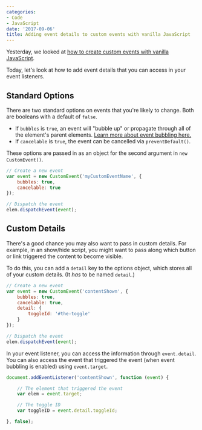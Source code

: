 ```yaml
---
categories:
- Code
- JavaScript
date: '2017-09-06'
title: Adding event details to custom events with vanilla JavaScript
---
```


Yesterday, we looked at [how to create custom events with vanilla JavaScript](https://gomakethings.com/custom-events-with-vanilla-javascript/).

Today, let's look at how to add event details that you can access in your event listeners.

## Standard Options

There are two standard options on events that you're likely to change. Both are booleans with a default of `false`.

- If `bubbles` is `true`, an event will "bubble up" or propagate through all of the element's parent elements. [Learn more about event bubbling here.](https://gomakethings.com/attaching-multiple-elements-to-a-single-event-listener-in-vanilla-js/)
- If `cancelable` is `true`, the event can be cancelled via `preventDefault()`.

These options are passed in as an object for the second argument in `new CustomEvent()`.

```js
// Create a new event
var event = new CustomEvent('myCustomEventName', {
	bubbles: true,
	cancelable: true
});

// Dispatch the event
elem.dispatchEvent(event);
```

## Custom Details

There's a good chance you may also want to pass in custom details. For example, in an show/hide script, you might want to pass along which button or link triggered the content to become visible.

To do this, you can add a `detail` key to the options object, which stores all of your custom details. (It *has* to be named `detail`.)

```js
// Create a new event
var event = new CustomEvent('contentShown', {
	bubbles: true,
	cancelable: true,
	detail: {
		toggleId: '#the-toggle'
	}
});

// Dispatch the event
elem.dispatchEvent(event);
```

In your event listener, you can access the information through `event.detail`. You can also access the event that triggered the event (when event bubbling is enabled) using `event.target`.

```js
document.addEventListener('contentShown', function (event) {

	// The element that triggered the event
	var elem = event.target;

	// The toggle ID
	var toggleID = event.detail.toggleId;

}, false);
```